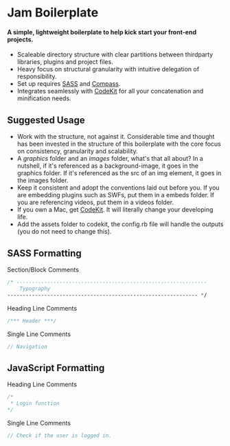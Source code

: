 # Jam Boilerplate
 
#### A simple, lightweight boilerplate to help kick start your front-end projects.
 
* Scaleable directory structure with clear partitions between thirdparty libraries, plugins and project files.
* Heavy focus on structural granularity with intuitive delegation of responsibility.
* Set up requires [SASS](http://sass-lang.com/) and [Compass](http://compass-style.org/).
* Integrates seamlessly with [CodeKit](http://incident57.com/codekit/) for all your concatenation and minification needs.
 
## Suggested Usage
 
* Work with the structure, not against it. Considerable time and thought has been invested in the structure of this boilerplate with the core focus on consistency, granularity and scalability.
* A *graphics* folder and an *images* folder, what's that all about? In a nutshell, if it's referenced as a background-image, it goes in the graphics folder. If it's referenced as the src of an img element, it goes in the images folder.
* Keep it consistent and adopt the conventions laid out before you. If you are embedding plugins such as SWFs, put them in a embeds folder. If you are referencing videos, put them in a videos folder.
* If you own a Mac, get [CodeKit](http://incident57.com/codekit/). It will literally change your developing life.
* Add the assets folder to codekit, the config.rb file will handle the outputs (you do not need to change this).
 
## SASS Formatting
 
Section/Block Comments
 
```sass
/* -------------------------------------------------------------- 
	Typography
-------------------------------------------------------------- */
```
 
Heading Line Comments
 
```sass
/*** Header ***/
```
 
Single Line Comments
 
```sass
// Navigation
```
 
## JavaScript Formatting
 
Heading Line Comments
 
```javascript
/*
 * Login function
*/
```
 
Single Line Comments
 
```javascript
// Check if the user is logged in.
```